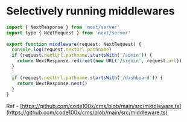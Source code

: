 # Selectively running middlewares

```javascript
import { NextResponse } from 'next/server'
import type { NextRequest } from 'next/server'
 
export function middleware(request: NextRequest) {
  console.log(request.nextUrl.pathname)
  if (request.nextUrl.pathname.startsWith('/admin')) {
    return NextResponse.redirect(new URL('/signin', request.url))
  }
 
  if (request.nextUrl.pathname.startsWith('/dashboard')) {
    return NextResponse.next()
  }
}
```

Ref - [https://github.com/code100x/cms/blob/main/src/middleware.ts](https://github.com/code100x/cms/blob/main/src/middleware.ts)